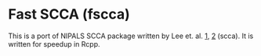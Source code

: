# Fast SCCA (fscca)

This is a port of NIPALS SCCA package written by Lee et. al.
[1](http://fafner.meb.ki.se/personal/yudpaw/?page_id=13),
[2](http://www.degruyter.com/view/j/sagmb.2011.10.issue-1/sagmb.2011.10.1.1638/sagmb.2011.10.1.1638.xml)
(scca). It is written for speedup in Rcpp.
